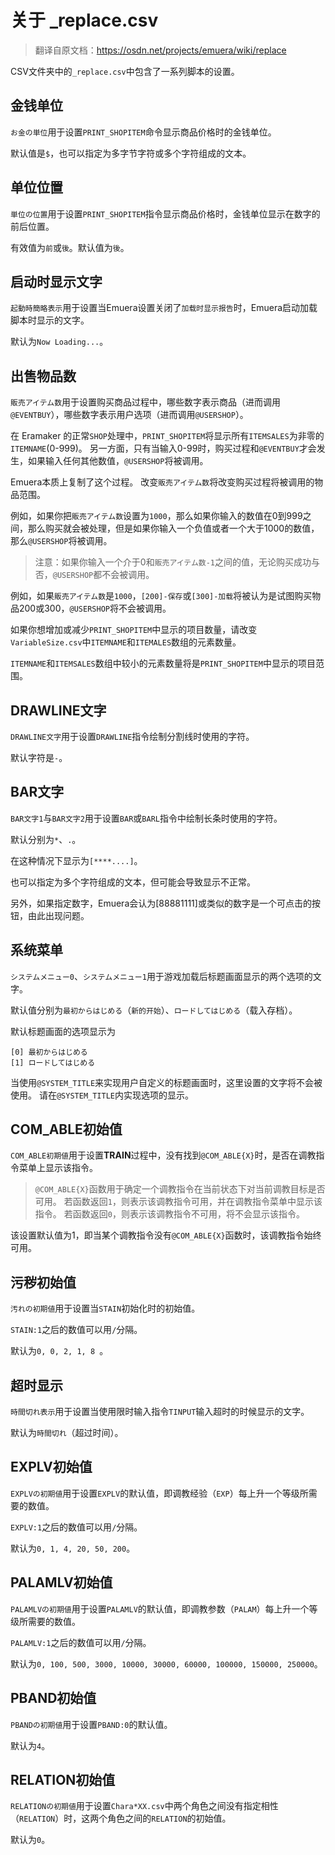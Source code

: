# 关于 _replace.csv

> 翻译自原文档：https://osdn.net/projects/emuera/wiki/replace

CSV文件夹中的`_replace.csv`中包含了一系列脚本的设置。

## 金钱单位

`お金の単位`用于设置`PRINT_SHOPITEM`命令显示商品价格时的金钱单位。

默认值是`$`，也可以指定为多字节字符或多个字符组成的文本。

## 单位位置

`単位の位置`用于设置`PRINT_SHOPITEM`指令显示商品价格时，金钱单位显示在数字的前后位置。

有效值为`前`或`後`。默认值为`後`。

## 启动时显示文字

`起動時簡略表示`用于设置当Emuera设置关闭了`加载时显示报告`时，Emuera启动加载脚本时显示的文字。

默认为`Now Loading...`。

## 出售物品数

`販売アイテム数`用于设置购买商品过程中，哪些数字表示商品（进而调用`@EVENTBUY`），哪些数字表示用户选项（进而调用`@USERSHOP`）。

在 Eramaker 的正常`SHOP`处理中，`PRINT_SHOPITEM`将显示所有`ITEMSALES`为非零的`ITEMNAME`(0-999)。
另一方面，只有当输入0-99时，购买过程和`@EVENTBUY`才会发生，如果输入任何其他数值，`@USERSHOP`将被调用。

Emuera本质上复制了这个过程。
改变`販売アイテム数`将改变购买过程将被调用的物品范围。

例如，如果你把`販売アイテム数`设置为`1000`，那么如果你输入的数值在0到999之间，那么购买就会被处理，但是如果你输入一个负值或者一个大于1000的数值，那么`@USERSHOP`将被调用。

> 注意：如果你输入一个介于0和`販売アイテム数-1`之间的值，无论购买成功与否，`@USERSHOP`都不会被调用。

例如，如果`販売アイテム数`是`1000`，`[200]-保存`或`[300]-加载`将被认为是试图购买物品200或300，`@USERSHOP`将不会被调用。

如果你想增加或减少`PRINT_SHOPITEM`中显示的项目数量，请改变`VariableSize.csv`中`ITEMNAME`和`ITEMALES`数组的元素数量。

`ITEMNAME`和`ITEMSALES`数组中较小的元素数量将是`PRINT_SHOPITEM`中显示的项目范围。

## DRAWLINE文字

`DRAWLINE文字`用于设置`DRAWLINE`指令绘制分割线时使用的字符。

默认字符是`-`。

## BAR文字

`BAR文字1`与`BAR文字2`用于设置`BAR`或`BARL`指令中绘制长条时使用的字符。

默认分别为`*`、`.`。

在这种情况下显示为`[****....]`。

也可以指定为多个字符组成的文本，但可能会导致显示不正常。

另外，如果指定数字，Emuera会认为[88881111]或类似的数字是一个可点击的按钮，由此出现问题。

## 系统菜单

`システムメニュー0`、`システムメニュー1`用于游戏加载后标题画面显示的两个选项的文字。

默认值分别为`最初からはじめる`（`新的开始`）、`ロードしてはじめる`（载入存档）。

默认标题画面的选项显示为
```
[0] 最初からはじめる
[1] ロードしてはじめる
```

当使用`@SYSTEM_TITLE`来实现用户自定义的标题画面时，这里设置的文字将不会被使用。
请在`@SYSTEM_TITLE`内实现选项的显示。

## COM_ABLE初始值

`COM_ABLE初期値`用于设置**TRAIN**过程中，没有找到`@COM_ABLE{X}`时，是否在调教指令菜单上显示该指令。

> `@COM_ABLE{X}`函数用于确定一个调教指令在当前状态下对当前调教目标是否可用。
> 若函数返回`1`，则表示该调教指令可用，并在调教指令菜单中显示该指令。
> 若函数返回`0`，则表示该调教指令不可用，将不会显示该指令。

该设置默认值为1，即当某个调教指令没有`@COM_ABLE{X}`函数时，该调教指令始终可用。

## 污秽初始值

`汚れの初期値`用于设置当`STAIN`初始化时的初始值。

`STAIN:1`之后的数值可以用`/`分隔。

默认为`0, 0, 2, 1, 8 `。

## 超时显示

`時間切れ表示`用于设置当使用限时输入指令`TINPUT`输入超时的时候显示的文字。

默认为`時間切れ`（超过时间）。

## EXPLV初始值

`EXPLVの初期値`用于设置`EXPLV`的默认值，即调教经验（`EXP`）每上升一个等级所需要的数值。

`EXPLV:1`之后的数值可以用`/`分隔。

默认为`0, 1, 4, 20, 50, 200`。

## PALAMLV初始值

`PALAMLVの初期値`用于设置`PALAMLV`的默认值，即调教参数（`PALAM`）每上升一个等级所需要的数值。

`PALAMLV:1`之后的数值可以用`/`分隔。

默认为`0, 100, 500, 3000, 10000, 30000, 60000, 100000, 150000, 250000`。

## PBAND初始值

`PBANDの初期値`用于设置`PBAND:0`的默认值。

默认为`4`。

## RELATION初始值

`RELATIONの初期値`用于设置`Chara*XX.csv`中两个角色之间没有指定相性（`RELATION`）时，这两个角色之间的`RELATION`的初始值。

默认为`0`。
